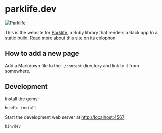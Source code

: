 # parklife.dev

[![Parklife](https://github.com/benpickles/parklife.dev/actions/workflows/parklife.yml/badge.svg)](https://github.com/benpickles/parklife.dev/actions/workflows/parklife.yml)

This is the website for [Parklife](https://github.com/benpickles/parklife), a Ruby library that renders a Rack app to a static build. [Read more about this site on its colophon](https://parklife.dev/colophon).

## How to add a new page

Add a Markdown file to the `./content` directory and link to it from somewhere.

## Development

Install the gems:

```sh
bundle install
```

Start the development web server at <http://localhost:4567>:

```sh
bin/dev
```
